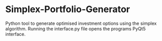 # Simplex-Portfolio-Generator
Python tool to generate optimised investment options using the simplex algorithm. Running the interface.py file opens the programs PyQt5 interface.
